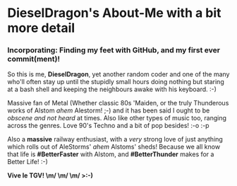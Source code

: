 # DieselDragon's About-Me with a bit more detail
### Incorporating: Finding my feet with GitHub, and my first ever commit(ment)!

So this is me, **DieselDragon**, yet another random coder and one of the many who'll often stay up until the stupidly small hours doing nothing but staring at a bash shell and keeping the neighbours awake with his keyboard. :-)

Massive fan of Metal (Whether classic 80s 'Maiden, or the truly Thunderous works of Alstom *ahem* Alestorm! ;-) and it has been said I ought to be *obscene and not heard* at times. Also like other types of music too, ranging across the genres. Love 90's Techno and a bit of pop besides! :-o :-p

Also a **massive** railway enthusiast, with a *very* strong love of just anything which rolls out of AleStorms' *ahem* Alstoms' sheds! Because we all know that life is **#BetterFaster** with Alstom, and **#BetterThunder** makes for a Better Life! :-)

**Vive le TGV! \m/ \m/ \m/ >:-)**
